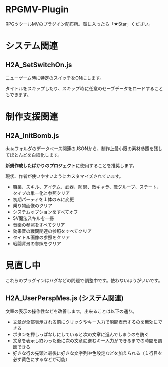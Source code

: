 # RPGMV-Plugin
RPGツクールMVのプラグイン配布所。気に入ったら「★Star」ください。

# システム関連

## H2A_SetSwitchOn.js
ニューゲーム時に特定のスイッチをONにします。

タイトルをスキップしたり、スキップ時に任意のセーブデータをロードすることもできます。

# 制作支援関連

## H2A_InitBomb.js
dataフォルダのデータベース関連のJSONから、制作上最小限の素材参照を残してほとんどを白紙化します。

**新規作成したばかりのプロジェクト**に使用することを推奨します。

現状、作者が使いやすいようにカスタマイズされています。

- 職業、スキル、アイテム、武器、防具、敵キャラ、敵グループ、ステート、タイプの単一化と参照クリア
- 初期パーティを１体のみに変更
- 乗り物画像のクリア
- システムオプションをすべてオフ
- SV魔法スキルを一掃
- 音楽の参照をすべてクリア
- 効果音の戦闘関連の参照をすべてクリア
- タイトル画像の参照をクリア
- 戦闘背景の参照をクリア

# 見直し中
これらのプラグインはバグなどの問題で調整中です。使わないほうがいいです。

## H2A_UserPerspMes.js (システム関連)
文章の表示の操作性などを改善します。出来ることは以下の通り。
- 文章が全部表示される前にクリックやキー入力で瞬間表示するのを無効にできる
- ボタンを押しっぱなしにしていると次の文章に進んでしまうのを防ぐ
- 文章を表示し終わった後に次の文章に進むキー入力ができるまでの時間を調節できる
- 好きな行の先頭と最後に好きな文字列や色設定などを加えられる（１行目を必ず黄色にするなどが可能）